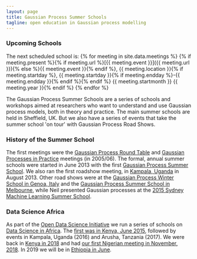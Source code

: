 ```yaml
---
layout: page
title: Gaussian Process Summer Schools
tagline: open education in Gaussian process modelling
---
```


### Upcoming Schools

The next scheduled school is:
{% for meeting in site.data.meetings %}
{% if meeting.present %}{% if meeting.url %}[{{ meeting.event }}]({{ meeting.url }}){% else %}{{ meeting.event }}{% endif %}, {{ meeting.location }}{% if meeting.startday %}, {{ meeting.startday }}{% if meeting.endday %}-{{ meeting.endday }}{% endif %}{% endif %} {{ meeting.startmonth }} {{ meeting.year }}{% endif %}
{% endfor %}


The Gaussian Process Summer Schools are a series of schools and workshops aimed at researchers who want to understand and use Gaussian process models, both in theory and practice. The main summer schools are held in Sheffield, UK. But we also have a series of events that take the summer school 'on tour' with Gaussian Process Road Shows. 

### History of the Summer School

The first meetings were the [Gaussian Process Round Table](http://gpss.cc/gprt/) and [Gaussian Processes in Practice](http://gpss.cc/gpip/) meetings (in 2005/06). The formal, annual summer schools were started in June 2013 with the first [Gaussian Process Summer School](./gpss13). We also ran the first roadshow meeting, in [Kampala, Uganda](./gprs13/) in August 2013. Other road shows were at the [Gaussian Process Winter School in Genoa, Italy](./gprs15a) and the [Gaussian Process Summer School in Melbourne](./gprs15b), while Neil presented Gaussian processes at the [2015 Sydney Machine Learning Summer School](http://nbviewer.ipython.org/github/SheffieldML/notebook/blob/master/lab_classes/mlss/index.ipynb).

### Data Science Africa

As part of the [Open Data Science Initiative](http://ml.dcs.shef.ac.uk/odss/) we run a series of schools on [Data Science in Africa](http://www.datascienceafrica.org/). The [first was in Kenya, June 2015](http://www.datascienceafrica.org/dsa2015/), followed by events in Kampala, Uganda (2016) and Arusha, Tanzania (2017). We were back in [Kenya in 2018](http://www.datascienceafrica.org/dsa2018/) and had [our first Nigerian meeting in November, 2018](http://www.datascienceafrica.org/dsa2018abuja/). In 2019 we will be in [Ethiopia in June](http://www.datascienceafrica.org/dsa2019addis/).

